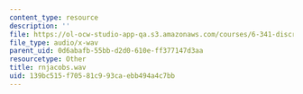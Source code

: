 ```yaml
---
content_type: resource
description: ''
file: https://ol-ocw-studio-app-qa.s3.amazonaws.com/courses/6-341-discrete-time-signal-processing-fall-2005/139bc515f70581c993caebb494a4c7bb_rnjacobs.wav
file_type: audio/x-wav
parent_uid: 0d6abafb-55bb-d2d0-610e-ff377147d3aa
resourcetype: Other
title: rnjacobs.wav
uid: 139bc515-f705-81c9-93ca-ebb494a4c7bb
---
```

